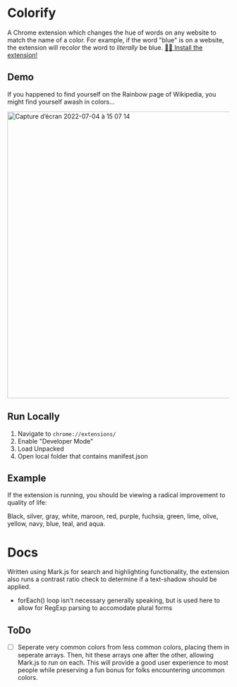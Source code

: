 # Colorify

A Chrome extension which changes the hue of words on any website to match the name of a color. For example, if the word "blue" is on a website, the extension will recolor the word to _literally_ be blue. [🧑‍🎨 Install the extension!](https://chrome.google.com/webstore/detail/colorify/gkfgdccfjiaokigodbfmgbdifbemopdb)

## Demo
If you happened to find yourself on the Rainbow page of Wikipedia, you might find yourself awash in colors...

<img width="650" alt="Capture d’écran 2022-07-04 à 15 07 14" src="https://user-images.githubusercontent.com/12516538/177161280-abcc4999-e9aa-4e73-8716-954e06952c3f.png">

## Run Locally
1. Navigate to `chrome://extensions/`
2. Enable "Developer Mode"
3. Load Unpacked
4. Open local folder that contains manifest.json

## Example

If the extension is running, you should be viewing a radical improvement to quality of life:

Black, silver, gray, white, maroon, red, purple, fuchsia, green, lime, olive, yellow, navy, blue, teal, and aqua.


# Docs

Written using Mark.js for search and highlighting functionality, the extension also runs a contrast ratio check to determine if a text-shadow should be applied.

- forEach() loop isn't necessary generally speaking, but is used here to allow for RegExp parsing to accomodate plural forms

## ToDo

- [ ] Seperate very common colors from less common colors, placing them in seperate arrays. Then, hit these arrays one after the other, allowing Mark.js to run on each. This will provide a good user experience to most people while preserving a fun bonus for folks encountering uncommon colors.


